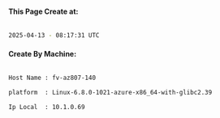 
   
#### This Page Create at:

```bash

2025-04-13 - 08:17:31 UTC

```

#### Create By Machine:

```bash

Host Name : fv-az807-140

platform  : Linux-6.8.0-1021-azure-x86_64-with-glibc2.39

Ip Local  : 10.1.0.69

```


